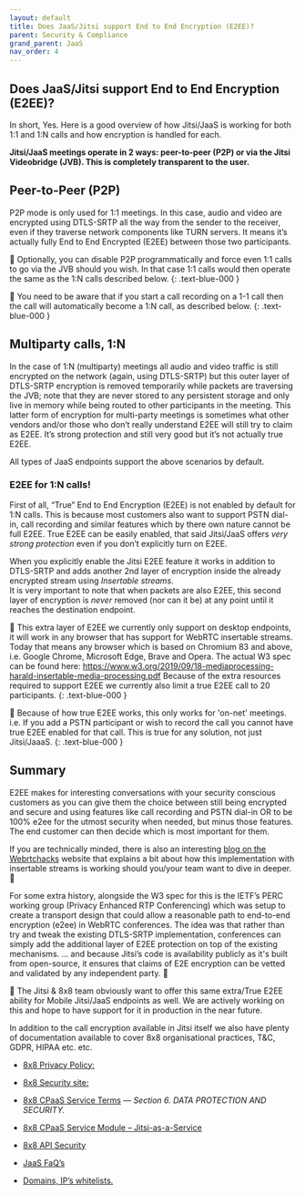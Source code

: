 ```yaml
---
layout: default
title: Does JaaS/Jitsi support End to End Encryption (E2EE)?
parent: Security & Compliance
grand_parent: JaaS
nav_order: 4
---
```


## Does JaaS/Jitsi support End to End Encryption (E2EE)?

In short, Yes.
Here is a good overview of how Jitsi/JaaS is working for both 1:1 and 1:N calls and how encryption is handled for each.

**Jitsi/JaaS meetings operate in 2 ways: peer-to-peer (P2P) or via the Jitsi Videobridge (JVB). This is completely transparent to the user.**

## Peer-to-Peer (P2P)

P2P mode is only used for 1:1 meetings. In this case, audio and video are encrypted using DTLS-SRTP all the way from the sender to the receiver, even if they traverse network components like TURN servers.  It means it’s actually fully End to End Encrypted (E2EE) between those two participants.  

📘  Optionally, you can disable P2P programmatically and force even 1:1 calls to go via the JVB should you wish.  In that case 1:1 calls would then operate the same as the 1:N calls described below.
{: .text-blue-000 }

📘 You need to be aware that if you start a call recording on a 1-1 call then the call will automatically become a 1:N call, as described below.
{: .text-blue-000 }

## Multiparty calls, 1:N

In the case of 1:N (multiparty) meetings all audio and video traffic is still encrypted on the network (again, using DTLS-SRTP) but this outer layer of DTLS-SRTP encryption is removed temporarily while packets are traversing the JVB; note that they are never stored to any persistent storage and only live in memory while being routed to other participants in the meeting.
This latter form of encryption for multi-party meetings is sometimes what other vendors and/or those who don’t really understand E2EE will still try to claim as E2EE.  It’s strong protection and still very good but it’s not actually true E2EE.

All types of JaaS endpoints support the above scenarios by default.

### E2EE for 1:N calls!

First of all, “True” End to End Encryption (E2EE) is not enabled by default for 1:N calls.  This is because most customers also want to support PSTN dial-in, call recording and similar features which by there own nature cannot be full E2EE. True E2EE can be easily enabled, that said Jitsi/JaaS offers _very strong protection_ even if you don’t explicitly turn on E2EE.

When you explicitly enable the Jitsi E2EE feature it works in addition to DTLS-SRTP and adds another 2nd layer of encryption inside the already encrypted stream using _Insertable streams_.  
It is very important to note that when packets are also E2EE, this second layer of encryption is _never_ removed (nor can it be) at any point until it reaches the destination endpoint.

📘 This extra layer of E2EE we currently only support on desktop endpoints, it will work in any browser that has support for WebRTC insertable streams. Today that means any browser which is based on Chromium 83 and above, i.e. Google Chrome, Microsoft Edge, Brave and Opera.   The actual W3 spec can be found here: https://www.w3.org/2019/09/18-mediaprocessing-harald-insertable-media-processing.pdf
Because of the extra resources required to support E2EE we currently also limit a true E2EE call to 20 participants.
{: .text-blue-000 }

📘 Because of how true E2EE works, this only works for 'on-net' meetings. i.e. If you add a PSTN participant or wish to record the call you cannot have true E2EE enabled for that call.  This is true for any solution, not just Jitsi/JaaaS.
{: .text-blue-000 }

## Summary
E2EE makes for interesting conversations with your security conscious customers as you can give them the choice between still being encrypted and secure and using features like call recording and PSTN dial-in  OR to be 100% e2ee for the utmost security when needed, but minus those features.  The end customer can then decide which is most important for them.

If you are technically minded, there is also an interesting [blog on the Webrtchacks](https://webrtchacks.com/true-end-to-end-encryption-with-webrtc-insertable-streams/) website that explains a bit about how this implementation with insertable streams is working should you/your team want to dive in deeper. 🙂

For some extra history, alongside the W3 spec for this is the IETF’s PERC working group (Privacy Enhanced RTP Conferencing) which was setup to create a transport design that could allow a reasonable path to end-to-end encryption (e2ee) in WebRTC conferences. The idea was that rather than try and tweak the existing DTLS-SRTP implementation, conferences can simply add the additional layer of E2EE protection on top of the existing mechanisms.
… and because Jitsi’s code is availability publicly as it's built from open-source, it ensures that claims of E2E encryption can be vetted and validated by any independent party. 🙂

📘  The Jitsi & 8x8 team obviously want to offer this same extra/True E2EE ability for Mobile Jitsi/JaaS endpoints as well.  We are actively working on this and hope to have support for it in production in the near future.

In addition to the call encryption available in Jitsi itself we also have plenty of documentation available to cover 8x8 organisational practices, T&C, GDPR, HIPAA etc. etc.

* [8x8 Privacy Policy:](https://www.8x8.com/terms-and-conditions/privacy-policy)
* [8x8 Security site:](https://www.8x8.com/why-8x8/security)

* [8x8 CPaaS Service Terms](8x8.com/cpaas-order-terms/cpaas-service-terms) — _Section 6. DATA PROTECTION AND SECURITY._
* [8x8 CPaaS Service Module – Jitsi-as-a-Service](8x8.com/cpaas-order-terms/jaas-module)
* [8x8 API Security](https://www.8x8.com/products/apis/security)

* [JaaS FaQ’s](https://developer.8x8.com/jaas/docs/faq)
* [Domains, IP’s whitelists.](https://developer.8x8.com/jaas/docs/technical-requirements-whitelists)
